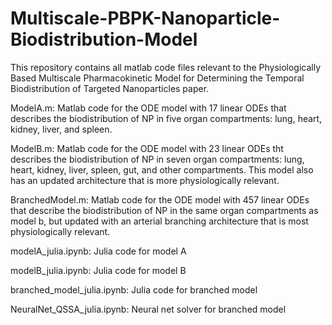 # Multiscale-PBPK-Nanoparticle-Biodistribution-Model
This repository contains all matlab code files relevant to the Physiologically Based Multiscale Pharmacokinetic Model for Determining the Temporal Biodistribution of Targeted Nanoparticles paper.

ModelA.m:
Matlab code for the ODE model with 17 linear ODEs that describes the biodistribution of NP in five organ compartments: lung, heart, kidney, liver, and spleen. 

ModelB.m:
Matlab code for the ODE model with 23 linear ODEs tht describes the biodistribution of NP in seven organ compartments: lung, heart, kidney, liver, spleen, gut, and other compartments. This model also has an updated architecture that is more physiologically relevant.

BranchedModel.m:
Matlab code for the ODE model with 457 linear ODEs that describe the biodistribution of NP in the same organ compartments as model b, but updated with an arterial branching architecture that is most physiologically relevant. 

modelA_julia.ipynb:
Julia code for model A

modelB_julia.ipynb:
Julia code for model B

branched_model_julia.ipynb:
Julia code for branched model

NeuralNet_QSSA_julia.ipynb:
Neural net solver for branched model
